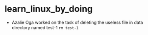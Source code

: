 # learn_linux_by_doing
- Azalie Oga worked on the task of deleting the useless file in data directory named test-1
```rm test-1```
